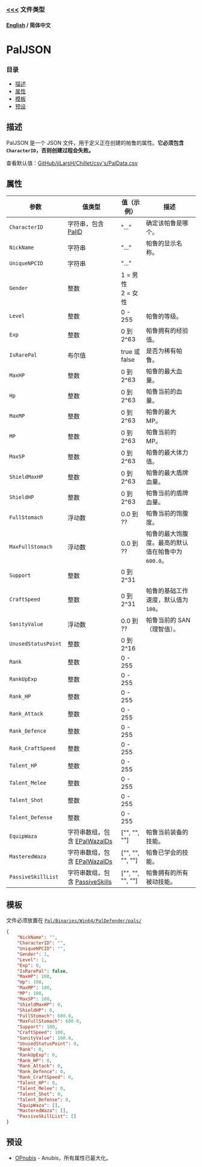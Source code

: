### [<<<](README_ZH_CN.md) 文件类型

#### [English](./PalJSON.md) / 简体中文

# PalJSON

### 目录
- [描述](PalJSON_ZH_CN.md#描述)
- [属性](PalJSON_ZH_CN.md#属性)
- [模板](PalJSON_ZH_CN.md#模板)
- [预设](PalJSON_ZH_CN.md#预设)

## 描述
PalJSON 是一个 JSON 文件，用于定义正在创建的帕鲁的属性。**它必须包含 `CharacterID`，否则创建过程会失败。**

查看默认值：[GitHub/iiLarsH/Chillet/csv's/PalData.csv](https://github.com/iiLarsH/Chillet/blob/698b5ea1190177533dc7924f9af9e40ff8ee4776/csv's/PalData.csv)

## 属性

| 参数 | 值类型 | 值（示例） | 描述 |
|----|--------|------------|------|
| `CharacterID` | 字符串，包含 [PalID](https://pwmodding.wiki/docs/game-data/monster-table) | "..." | 确定该帕鲁是哪个。 |
| `NickName` | 字符串 | "..." |帕鲁的显示名称。 |
| `UniqueNPCID` | 字符串 | "..." |  |
| `Gender` | 整数 | 1 = 男性<br>2 = 女性 |  |
| `Level` | 整数 | 0 - 255 |帕鲁的等级。 |
| `Exp` | 整数 | 0 到 2^63 |帕鲁拥有的经验值。 |
| `IsRarePal` | 布尔值 | true 或 false | 是否为稀有帕鲁。 |
| `MaxHP` | 整数 | 0 到 2^63 |帕鲁的最大血量。 |
| `Hp` | 整数 | 0 到 2^63 |帕鲁当前的血量。 |
| `MaxMP` | 整数 | 0 到 2^63 |帕鲁的最大 MP。 |
| `MP` | 整数 | 0 到 2^63 |帕鲁当前的 MP。 |
| `MaxSP` | 整数 | 0 到 2^63 |帕鲁的最大体力值。 |
| `ShieldMaxHP` | 整数 | 0 到 2^63 |帕鲁的最大盾牌血量。 |
| `ShieldHP` | 整数 | 0 到 2^63 |帕鲁当前的盾牌血量。 |
| `FullStomach` | 浮动数 | 0.0 到 ?? |帕鲁当前的饱腹度。 |
| `MaxFullStomach` | 浮动数 | 0.0 到 ?? |帕鲁的最大饱腹度。最高的默认值在帕鲁中为 `600.0`。 |
| `Support` | 整数 | 0 到 2^31 |  |
| `CraftSpeed` | 整数 | 0 到 2^31 |帕鲁的基础工作速度，默认值为 `100`。 |
| `SanityValue` | 浮动数 | 0.0 到 ?? |帕鲁当前的 SAN（理智值）。 |
| `UnusedStatusPoint` | 整数 | 0 到 2^16 |  |
| `Rank` | 整数 | 0 - 255 |  |
| `RankUpExp` | 整数 | 0 - 255 |  |
| `Rank_HP` | 整数 | 0 - 255 |  |
| `Rank_Attack` | 整数 | 0 - 255 |  |
| `Rank_Defence` | 整数 | 0 - 255 |  |
| `Rank_CraftSpeed` | 整数 | 0 - 255 |  |
| `Talent_HP` | 整数 | 0 - 255 |  |
| `Talent_Melee` | 整数 | 0 - 255 |  |
| `Talent_Shot` | 整数 | 0 - 255 |  |
| `Talent_Defense` | 整数 | 0 - 255 |  |
| `EquipWaza` | 字符串数组，包含 [EPalWazaIDs](../Data%20Lists/EPalWazaIDs_ZH_CN.md) | ["", "", ""] |帕鲁当前装备的技能。 |
| `MasteredWaza` | 字符串数组，包含 [EPalWazaIDs](../Data%20Lists/EPalWazaIDs_ZH_CN.md) | ["", "", "", ""] |帕鲁已学会的技能。 |
| `PassiveSkillList` | 字符串数组，包含 [PassiveSkills](../Data%20Lists/PassiveSkills_ZH_CN.md) | ["", "", "", ""] |帕鲁拥有的所有被动技能。 |

## 模板
文件必须放置在 [`Pal/Binaries/Win64/PalDefender/pals/`](../../README_ZH_CN.md#windows)
```json
{
    "NickName": "",
    "CharacterID": "",
    "UniqueNPCID": "",
    "Gender": 1,
    "Level": 1,
    "Exp": 0,
    "IsRarePal": false,
    "MaxHP": 100,
    "Hp": 100,
    "MaxMP": 100,
    "MP": 100,
    "MaxSP": 100,
    "ShieldMaxHP": 0,
    "ShieldHP": 0,
    "FullStomach": 600.0,
    "MaxFullStomach": 600.0,
    "Support": 100,
    "CraftSpeed": 100,
    "SanityValue": 100.0,
    "UnusedStatusPoint": 0,
    "Rank": 0,
    "RankUpExp": 0,
    "Rank_HP": 0,
    "Rank_Attack": 0,
    "Rank_Defence": 0,
    "Rank_CraftSpeed": 0,
    "Talent_HP": 0,
    "Talent_Melee": 0,
    "Talent_Shot": 0,
    "Talent_Defense": 0,
    "EquipWaza": [],
    "MasteredWaza": [],
    "PassiveSkillList": []
}
```

## 预设
* [OPnubis](PalJSON%20Presets/OPnubis.json) - Anubis，所有属性已最大化。
